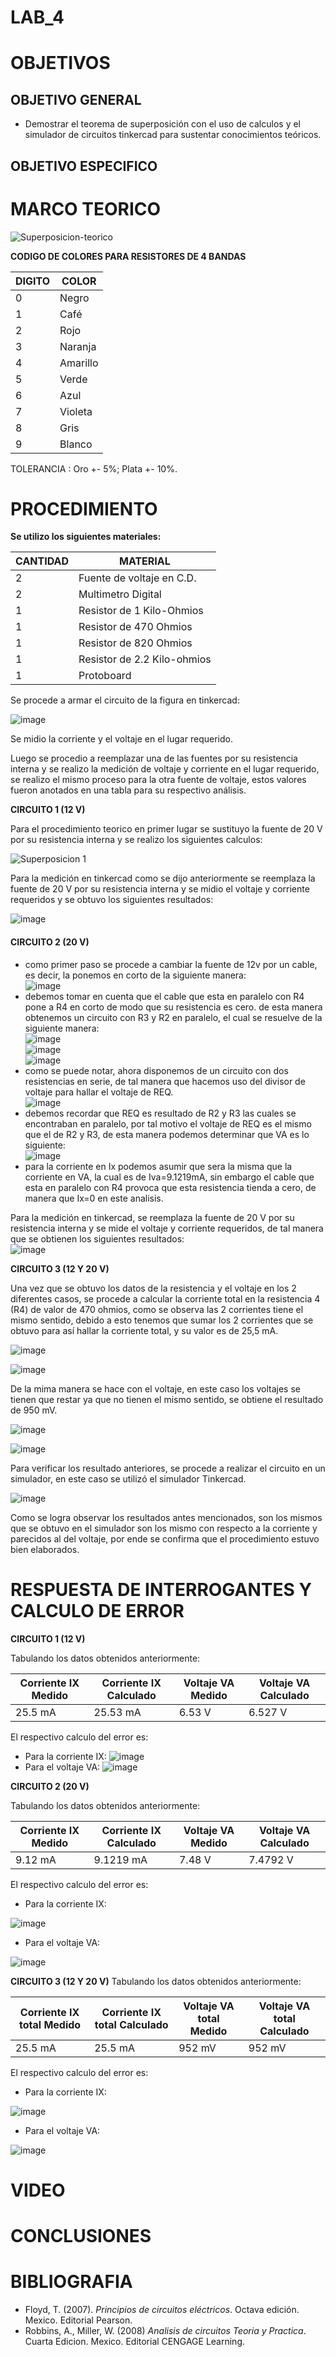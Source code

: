 # LAB_4

# OBJETIVOS

## OBJETIVO GENERAL 
 
* Demostrar el teorema de superposición con el uso de calculos y el simulador de circuitos tinkercad para sustentar conocimientos teóricos.

## OBJETIVO ESPECIFICO


# MARCO TEORICO

![Superposicion-teorico](https://user-images.githubusercontent.com/93361435/147123371-db1ebed1-6591-48df-8a93-772a95f5fedf.jpg)

**CODIGO DE COLORES PARA RESISTORES DE 4 BANDAS** 

| DIGITO | COLOR |
|--------|------------|
| 0 | Negro |
| 1 | Café |
| 2 | Rojo |
| 3 | Naranja |
| 4 | Amarillo |
| 5 | Verde |
| 6 | Azul |
| 7 | Violeta |
| 8 | Gris |
| 9 | Blanco |

TOLERANCIA : Oro +- 5%; Plata +- 10%.


# PROCEDIMIENTO

**Se utilizo los siguientes materiales:** 

| CANTIDAD | MATERIAL |
|--------|------------|
| 2 | Fuente de voltaje en C.D. |
| 2 | Multimetro Digital |
| 1 | Resistor de 1 Kilo-Ohmios |
| 1 | Resistor de 470 Ohmios |
| 1 | Resistor de 820 Ohmios |
| 1 | Resistor de 2.2 Kilo-ohmios |
| 1 | Protoboard |

Se procede a armar el circuito de la figura en tinkercad: 

![image](https://user-images.githubusercontent.com/93361435/147123612-12e60421-4512-4404-b8ea-61c287b838be.png)

Se midio la corriente y el voltaje en el lugar requerido. 

Luego se procedio a reemplazar una de las fuentes por su resistencia interna y se realizo la medición de voltaje y corriente en el lugar requerido, se realizo el mismo proceso para la otra fuente de voltaje, estos valores fueron anotados en una tabla para su respectivo análisis. 

**CIRCUITO 1 (12 V)** 

Para el procedimiento teorico en primer lugar se sustituyo la fuente de 20 V por su resistencia interna y se realizo los siguientes calculos: 

![Superposicion 1](https://user-images.githubusercontent.com/93361435/147174889-344dcbd0-0aa6-46c2-a3be-2339960901ad.png)

Para la medición en tinkercad como se dijo anteriormente se reemplaza la fuente de 20 V por su resistencia interna y se midio el voltaje y corriente requeridos y se obtuvo los siguientes resultados: 

![image](https://user-images.githubusercontent.com/93361435/147174953-51f43e0e-4de2-436b-b4ee-a49962e8312e.png)

#### CIRCUITO 2 (20 V)

- como primer paso se procede a cambiar la fuente de 12v por un cable, es decir, la ponemos en corto de la siguiente manera:  
![image](https://user-images.githubusercontent.com/93398718/147181441-af81e229-35cb-4cb9-95ff-2e56406369e6.png)
- debemos tomar en cuenta que el cable que esta en paralelo con R4 pone a R4 en corto de modo que su resistencia es cero. de esta manera obtenemos un circuito con R3 y R2 en paralelo, el cual se resuelve de la siguiente manera:    
![image](https://user-images.githubusercontent.com/93398718/147181853-d6b3c3a9-3042-46cc-af1d-757946331b81.png)    
![image](https://user-images.githubusercontent.com/93398718/147182083-c108681f-1e35-4b00-9952-25d31e9ca668.png)  
![image](https://user-images.githubusercontent.com/93398718/147182183-bf7b9900-bd59-4426-a14d-db9f2c511544.png)  
- como se puede notar, ahora disponemos de un circuito con dos resistencias en serie, de tal manera que hacemos uso del divisor de voltaje para hallar el voltaje de REQ.      
![image](https://user-images.githubusercontent.com/93398718/147182578-308371d2-0cb1-4eca-aa5b-7e45a39487f1.png)  
- debemos recordar que REQ es resultado de R2 y R3 las cuales se encontraban en paralelo, por tal motivo el voltaje de REQ es el mismo que el de R2 y R3, de esta manera podemos determinar que VA es lo siguiente:    
![image](https://user-images.githubusercontent.com/93398718/147183052-cc71b69e-6b57-4343-ae63-b2fc55d8a8de.png)  
- para la corriente en Ix podemos asumir que sera la misma que la corriente en VA, la cual es de Iva=9.1219mA, sin embargo el cable que esta en paralelo con R4 provoca que esta resistencia tienda a cero, de manera que Ix=0 en este analisis.

Para la medición en tinkercad, se reemplaza la fuente de 20 V por su resistencia interna y se mide el voltaje y corriente requeridos, de tal manera que se obtienen los siguientes resultados:    
![image](https://user-images.githubusercontent.com/93398718/147186527-9e95abc5-66c2-4463-86ba-683401b1fadc.png)  


**CIRCUITO 3 (12 Y 20 V)**

Una vez que se obtuvo los datos de la resistencia y el voltaje en los 2 diferentes casos, se procede a calcular la corriente total en la resistencia 4 (R4) de valor de 470 ohmios, como se observa las 2 corrientes tiene el mismo sentido, debido a esto tenemos que sumar los 2 corrientes que se obtuvo para así hallar la corriente total, y su valor es de 25,5 mA.

![image](https://user-images.githubusercontent.com/93561706/147187227-fc6b0ed4-d3b2-43e8-94d8-5d39a39864d9.png)

![image](https://user-images.githubusercontent.com/93561706/147187282-3d886a86-7291-47a4-b5ce-c2712546203f.png)

De la mima manera se hace con el voltaje, en este caso los voltajes se tienen que restar ya que no tienen el mismo sentido, se obtiene el resultado de 950 mV.

![image](https://user-images.githubusercontent.com/93561706/147187235-0096afc3-909f-4dd9-b103-5b9fbd65d7ca.png)

![image](https://user-images.githubusercontent.com/93561706/147189239-aa38bbee-a2c4-40e0-9417-5688edcdf5cf.png)

Para verificar los resultado anteriores, se procede a realizar el circuito en un simulador, en este caso se utilizó el simulador Tinkercad.

![image](https://user-images.githubusercontent.com/93561706/147183327-d147fb7f-f281-4119-bee0-2f9e69d1156a.png)

Como se logra observar los resultados antes mencionados, son los mismos que se obtuvo en el simulador son los mismo con respecto a la corriente y parecidos al del voltaje, por ende se confirma que el procedimiento estuvo bien elaborados.


# RESPUESTA DE INTERROGANTES Y CALCULO DE ERROR

**CIRCUITO 1 (12 V)** 

Tabulando los datos obtenidos anteriormente: 

|Corriente IX Medido | Corriente IX Calculado | Voltaje VA Medido | Voltaje VA Calculado|
|--------------------|------------------------|-------------------|---------------------|
| 25.5 mA | 25.53 mA | 6.53 V | 6.527 V|

El respectivo calculo del error es: 

- Para la corriente IX: 
   ![image](https://user-images.githubusercontent.com/93361435/147175507-1af68fc9-069e-4e20-901f-170f7b21f4bb.png)
- Para el voltaje VA: 
   ![image](https://user-images.githubusercontent.com/93361435/147175609-21769281-79f6-49b5-9390-a38f16cd00f3.png)


**CIRCUITO 2 (20 V)**

Tabulando los datos obtenidos anteriormente: 

|Corriente IX Medido | Corriente IX Calculado | Voltaje VA Medido | Voltaje VA Calculado|
|--------------------|------------------------|-------------------|---------------------|
| 9.12 mA | 9.1219 mA | 7.48 V | 7.4792 V|

El respectivo calculo del error es: 

- Para la corriente IX: 

![image](https://user-images.githubusercontent.com/93398718/147185828-fab5304f-aa43-4537-b7ab-e36b684f9d5f.png)  


- Para el voltaje VA: 
   
![image](https://user-images.githubusercontent.com/93398718/147186014-f5185754-ec96-4722-9ace-3ab192f03650.png)  

**CIRCUITO 3 (12 Y 20 V)**
Tabulando los datos obtenidos anteriormente: 

|Corriente IX total Medido | Corriente IX total Calculado | Voltaje VA total Medido | Voltaje VA total Calculado|
|--------------------|------------------------|-------------------|---------------------|
| 25.5 mA | 25.5 mA | 952 mV | 952 mV |

El respectivo calculo del error es: 

- Para la corriente IX:

![image](https://user-images.githubusercontent.com/93561706/147188272-ae8f5029-30a2-43c1-9693-a95e6b41ab97.png)

- Para el voltaje VA: 

![image](https://user-images.githubusercontent.com/93561706/147191222-2cc6a098-460f-47bb-abe6-b9d62aff8628.png)



# VIDEO


# CONCLUSIONES


# BIBLIOGRAFIA

- Floyd, T. (2007). *Principios de circuitos eléctricos*. Octava edición. Mexico. Editorial Pearson.
- Robbins, A., Miller, W. (2008) *Analisis de circuitos Teoria y Practica*. Cuarta Edicion. Mexico. Editorial CENGAGE Learning.

